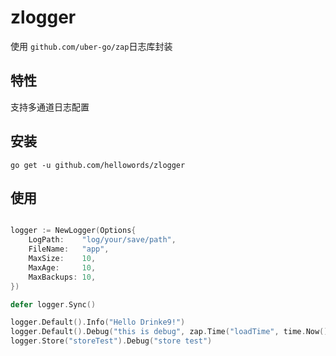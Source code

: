 # zlogger 

使用 `github.com/uber-go/zap`日志库封装

## 特性

支持多通道日志配置

## 安装

`go get -u github.com/hellowords/zlogger`

## 使用


```go

logger := NewLogger(Options{
	LogPath:    "log/your/save/path",
	FileName:   "app",
	MaxSize:    10,
	MaxAge:     10,
	MaxBackups: 10,
})

defer logger.Sync()

logger.Default().Info("Hello Drinke9!")
logger.Default().Debug("this is debug", zap.Time("loadTime", time.Now()))
logger.Store("storeTest").Debug("store test")

```

